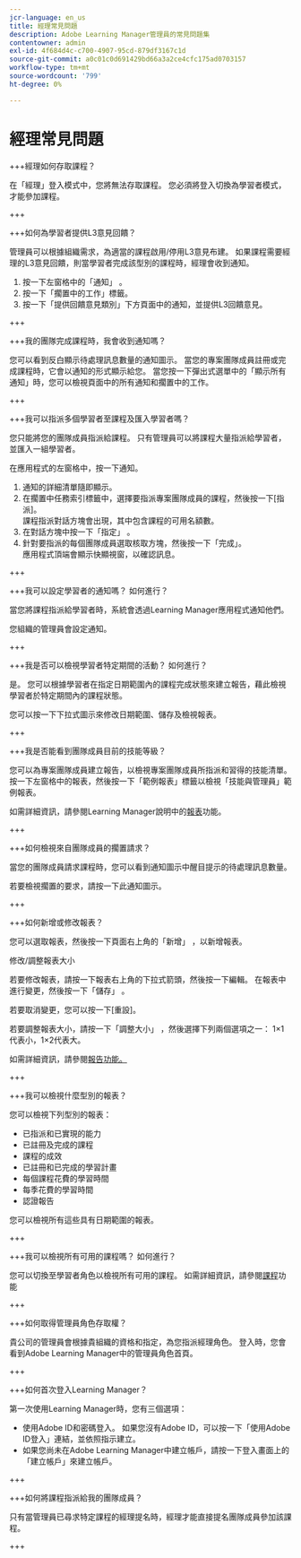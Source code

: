 ```yaml
---
jcr-language: en_us
title: 經理常見問題
description: Adobe Learning Manager管理員的常見問題集
contentowner: admin
exl-id: 4f684d4c-c700-4907-95cd-879df3167c1d
source-git-commit: a0c01c0d691429bd66a3a2ce4cfc175ad0703157
workflow-type: tm+mt
source-wordcount: '799'
ht-degree: 0%

---
```


# 經理常見問題

+++經理如何存取課程？

在「經理」登入模式中，您將無法存取課程。 您必須將登入切換為學習者模式，才能參加課程。

+++

+++如何為學習者提供L3意見回饋？

管理員可以根據組織需求，為適當的課程啟用/停用L3意見布建。 如果課程需要經理的L3意見回饋，則當學習者完成該型別的課程時，經理會收到通知。

1. 按一下左窗格中的「通知」 。
1. 按一下「擱置中的工作」標籤。
1. 按一下「提供回饋意見類別」下方頁面中的通知，並提供L3回饋意見。

+++

+++我的團隊完成課程時，我會收到通知嗎？

您可以看到反白顯示待處理訊息數量的通知圖示。 當您的專案團隊成員註冊或完成課程時，它會以通知的形式顯示給您。 當您按一下彈出式選單中的「顯示所有通知」時，您可以檢視頁面中的所有通知和擱置中的工作。

+++

+++我可以指派多個學習者至課程及匯入學習者嗎？

您只能將您的團隊成員指派給課程。 只有管理員可以將課程大量指派給學習者，並匯入一組學習者。

在應用程式的左窗格中，按一下通知。

1. 通知的詳細清單隨即顯示。
1. 在擱置中任務索引標籤中，選擇要指派專案團隊成員的課程，然後按一下[指派]。\
   課程指派對話方塊會出現，其中包含課程的可用名額數。
1. 在對話方塊中按一下「指定」 。
1. 針對要指派的每個團隊成員選取核取方塊，然後按一下「完成」。\
   應用程式頂端會顯示快顯視窗，以確認訊息。

+++

+++我可以設定學習者的通知嗎？ 如何進行？

當您將課程指派給學習者時，系統會透過Learning Manager應用程式通知他們。

您組織的管理員會設定通知。

+++

+++我是否可以檢視學習者特定期間的活動？ 如何進行？

是。 您可以根據學習者在指定日期範圍內的課程完成狀態來建立報告，藉此檢視學習者於特定期間內的課程狀態。

您可以按一下下拉式圖示來修改日期範圍、儲存及檢視報表。

+++

+++我是否能看到團隊成員目前的技能等級？

您可以為專案團隊成員建立報告，以檢視專案團隊成員所指派和習得的技能清單。 按一下左窗格中的報表，然後按一下「範例報表」標籤以檢視「技能與管理員」範例報表。

如需詳細資訊，請參閱Learning Manager說明中的[報表](feature-summary/reports.md)功能。

+++

+++如何檢視來自團隊成員的擱置請求？

當您的團隊成員請求課程時，您可以看到通知圖示中醒目提示的待處理訊息數量。

若要檢視擱置的要求，請按一下此通知圖示。

+++

+++如何新增或修改報表？

您可以選取報表，然後按一下頁面右上角的「新增」 ，以新增報表。

修改/調整報表大小

若要修改報表，請按一下報表右上角的下拉式箭頭，然後按一下編輯。 在報表中進行變更，然後按一下「儲存」 。

若要取消變更，您可以按一下[重設]。

若要調整報表大小，請按一下「調整大小」 ，然後選擇下列兩個選項之一： 1×1代表小，1×2代表大。

如需詳細資訊，請參閱[報告功能。](feature-summary/reports.md)

+++

+++我可以檢視什麼型別的報表？

您可以檢視下列型別的報表：

* 已指派和已實現的能力
* 已註冊及完成的課程
* 課程的成效
* 已註冊和已完成的學習計畫
* 每個課程花費的學習時間
* 每季花費的學習時間
* 認證報告

您可以檢視所有這些具有日期範圍的報表。

+++

+++我可以檢視所有可用的課程嗎？ 如何進行？

您可以切換至學習者角色以檢視所有可用的課程。 如需詳細資訊，請參閱[課程](../learners/feature-summary/courses.md)功能

+++

+++如何取得管理員角色存取權？

貴公司的管理員會根據貴組織的資格和指定，為您指派經理角色。 登入時，您會看到Adobe Learning Manager中的管理員角色首頁。

+++

+++如何首次登入Learning Manager？

第一次使用Learning Manager時，您有三個選項：

* 使用Adobe ID和密碼登入。 如果您沒有Adobe ID，可以按一下「使用Adobe ID登入」連結，並依照指示建立。
* 如果您尚未在Adobe Learning Manager中建立帳戶，請按一下登入畫面上的「建立帳戶」來建立帳戶。

+++

+++如何將課程指派給我的團隊成員？

只有當管理員已尋求特定課程的經理提名時，經理才能直接提名團隊成員參加該課程。

+++
